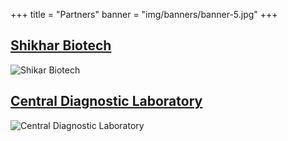 +++
title = "Partners"
banner = "img/banners/banner-5.jpg"
+++

## [Shikhar Biotech](https://www.shikharbiotech.com/)
![Shikar Biotech](/img/partners/shikhar-biotech-logo.png)

## [Central Diagnostic Laboratory](https://centraldiagnosticlabs.com/)
![Central Diagnostic Laboratory](/img/partners/cdl-logo.png)